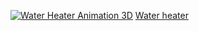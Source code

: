 
[![Water Heater Animation 3D](https://img.youtube.com/vi/2C_fbqjBk-Y/maxresdefault.jpg)](https://www.youtube.com/watch?v=2C_fbqjBk-Y "Water heater Anatomy")
[Water heater](https://www.youtube.com/watch?v=2C_fbqjBk-Y)
